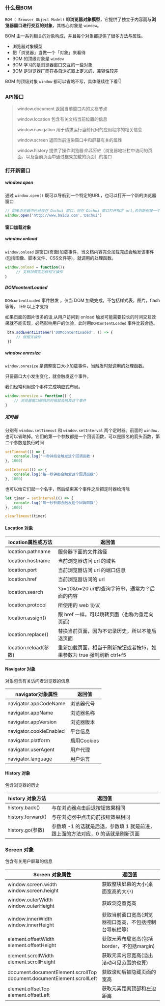 ### 什么是BOM

`BOM ( Browser Object Model)` 即**浏览器对象模型**，它提供了独立于内容而与**浏览器窗口进行交互的对象**，其核心对象是 `window`。

BOM 由一系列相关的对象构成，并且每个对象都提供了很多方法与属性。

- 浏览器对象模型
- 把「浏览器」当做一个「对象」来看待
- BOM 的顶级对象是 `window`
- BOM 学习的是浏览器窗口交互的一些对象
- BOM 是浏览器厂商在各自浏览器上定义的，兼容性较差

BOM 的顶级对象 `window` 都可以省略不写，具体继续往下看👇

### API接口

> window.document  返回当前窗口内的文档节点
>
> window.location  包含有关文档当前位置的信息
>
> window.navigation 用于请求运行当前代码的应用程序的相关信息
>
> window.screen 返回当前渲染窗口中和屏幕有关的属性
>
> window.history 提供了操作浏览器*会话历史*（浏览器地址栏中访问的页面，以及当前页面中通过框架加载的页面）的接口

### 打开新窗口

##### window.open

通过 `window.open()` 既可以导航到一个特定的URL，也可以打开一个新的浏览器窗口

```js
// 如果浏览器中已经存在 Dachui 窗口，则在 Dachui 窗口打开指定 url,否则新创建一个窗口并命名为 Dachui
window.open('http://www.baidu.com','Dachui')
```

#### 窗口加载对象

##### window.onload

`window.onload` 是窗口(页面)加载事件，当文档内容完全加载完成会触发该事件(包括图像、脚本文件、CSS文件等)，就调用的处理函数。

```js
window.onload = function()｛
     // 文档加载完后做相关操作
｝
```

##### DOMcontentLoaded

`DOMcontentLoaded` 事件触发 ，仅当 DOM 加载完成，不包括样式表，图片，flash 等等。 IE9 以上才支持

如果页面的图片很多的话,从用户访问到 onload 触发可能需要较长的时间交互效果就不能实现，必然影响用户的体验，此时用`DOMContentLoaded` 事件比较合适。

```js
 btn.addEventListener('DOMcontentLoaded', () => {
     // 做相关操作
 })
```

##### window.onresize

`window.onresize` 是调整窗口大小加载事件，当触发时就调用的处理函数。

只要窗口大小发生变化，就会触发这个事件。

我们经常利用这个事件完成响应式布局。

```js
window.onresize = function() {
    // 浏览器窗口缩放的时候就会触发这个事件
}
```

##### 定时器

分别有 `window.setTimeout` 和 `window.setInterval` 两个定时器。前面的 `window.` 也可以省略掉。它们的第一个参数都是一个回调函数，可以是匿名的箭头函数，第二个参数是执行时间

```js
setTimeout(() => {
    console.log('一秒钟后会触发这个回调函数')
}, 1000)
```

```js
setInterval(() => {
    console.log('每一秒钟都会触发这个回调函数')
}, 1000)
```

也可以给它们起一个名字，然后结束某个事件之后把定时器给清除

```js
let timer = setInterval(() => {
    console.log('每一秒钟都会触发这个回调函数')
}, 1000)

clearTimeout(timer)
```

#### Location 对象

| location属性或方法    | 返回值                                                       |
| --------------------- | ------------------------------------------------------------ |
| location.pathname     | 服务器下面的文件路径                                         |
| location.hostname     | 当前浏览器访问 url 的域名                                    |
| location.port         | 当前浏览器访问 url 的端口信息                                |
| location.href         | 当前浏览器访问的 url                                         |
| location.search       | ?a=10&b=20 url的查询字符串，通常为？后面的内容               |
| location.protocol     | 所使用的 web 协议                                            |
| location.assign()     | 跟 href 一样，可以跳转页面（也称为重定向页面)                |
| location.replace()    | 替换当前页面，因为不记录历史，所以不能后退页面               |
| location.reload(参数) | 重新加载页面，相当于刷新按钮或者按f5，如果参数为 true 强制刷新 ctrl+f5 |

#### Navigator 对象

 对象包含有关访问者浏览器的信息

| navigator对象属性       | 返回值      |
| ----------------------- | ----------- |
| navigator.appCodeName   | 浏览器代号  |
| navigator.appName       | 浏览器名称  |
| navigator.appVersion    | 浏览器版本  |
| navigator.cookieEnabled | 平台信息    |
| navigator.platform      | 启用Cookies |
| navigator.userAgent     | 用户代理    |
| navigator.language      | 用户语言    |

#### History 对象

包含浏览器的历史

| history 对象方法  | 返回值                                                       |
| ----------------- | ------------------------------------------------------------ |
| history.back()    | 与在浏览器点击后退按钮效果相同                               |
| history.forward() | 与在浏览器中点击向前按钮效果相同                             |
| history.go(参数)  | 参数填 -1 的话就是后退，参数填 1 就是前进，跟上面的方法对应，0 的话就是刷新页面 |

### Screen 对象

包含有关用户屏幕的信息

| Screen 对象属性                                              | 返回值                                                  |
| ------------------------------------------------------------ | ------------------------------------------------------- |
| window.screen.width <br />window.screen.height               | 获取整块屏幕的大小(桌面宽高的大小)                      |
| window.outerWidth<br />window.outerHeight                    | 获取浏览器宽高                                          |
| window.innerWidth<br />window.innerHeight                    | 获取当前窗口宽高(浏览器视口宽高，不包括控制台导航栏等） |
| element.offsetWidth<br />element.offsetHeight                | 获取元素布局宽高(包括border，不包括margin)              |
| element.scrollWidth<br />element.scrollHeight                | 获取元素内容宽高(溢出滚动可见范围的也算)                |
| document.documentElement.scrollTop<br />document.documentElement.scrollLeft | 获取滚动后被隐藏页面的宽高                              |
| element.offsetTop<br />element.offsetLeft                    | 获取元素距离顶部和左边距离                              |

